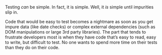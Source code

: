 Testing _can_ be simple. In fact, it is simple. Well, it _is_ simple until impurities slip in.

Code that would be easy to test becomes a nightmare as soon as you get impure data (like date checks) or complex external dependencies (such as DOM manipulations or large 3rd party libraries). The part that tends to frustrate developers most is when they have code that’s easy to read, easy to write, but difficult to test. No one wants to spend more time on their tests than they do on their code.
